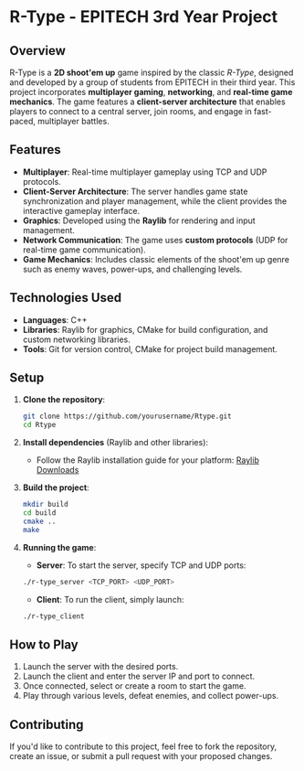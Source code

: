 
# R-Type - EPITECH 3rd Year Project

## Overview
R-Type is a **2D shoot'em up** game inspired by the classic *R-Type*, designed and developed by a group of students from EPITECH in their third year. This project incorporates **multiplayer gaming**, **networking**, and **real-time game mechanics**. The game features a **client-server architecture** that enables players to connect to a central server, join rooms, and engage in fast-paced, multiplayer battles.

## Features

- **Multiplayer**: Real-time multiplayer gameplay using TCP and UDP protocols.
- **Client-Server Architecture**: The server handles game state synchronization and player management, while the client provides the interactive gameplay interface.
- **Graphics**: Developed using the **Raylib** for rendering and input management.
- **Network Communication**: The game uses **custom protocols** (UDP for real-time game communication).
- **Game Mechanics**: Includes classic elements of the shoot'em up genre such as enemy waves, power-ups, and challenging levels.

## Technologies Used
- **Languages**: C++
- **Libraries**: Raylib for graphics, CMake for build configuration, and custom networking libraries.
- **Tools**: Git for version control, CMake for project build management.

## Setup

1. **Clone the repository**:
    ```bash
    git clone https://github.com/yourusername/Rtype.git
    cd Rtype
    ```

2. **Install dependencies** (Raylib and other libraries):
    - Follow the Raylib installation guide for your platform: [Raylib Downloads](https://www.raylib.com/)

3. **Build the project**:
    ```bash
    mkdir build
    cd build
    cmake ..
    make
    ```

4. **Running the game**:
    - **Server**: To start the server, specify TCP and UDP ports:
    ```bash
    ./r-type_server <TCP_PORT> <UDP_PORT>
    ```
    - **Client**: To run the client, simply launch:
    ```bash
    ./r-type_client
    ```

## How to Play
1. Launch the server with the desired ports.
2. Launch the client and enter the server IP and port to connect.
3. Once connected, select or create a room to start the game.
4. Play through various levels, defeat enemies, and collect power-ups.

## Contributing
If you'd like to contribute to this project, feel free to fork the repository, create an issue, or submit a pull request with your proposed changes.
